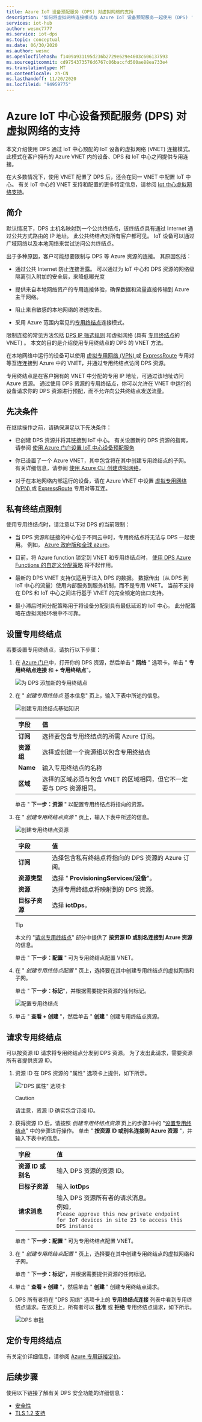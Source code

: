 ```yaml
---
title: Azure IoT 设备预配服务 (DPS) 对虚拟网络的支持
description: '如何将虚拟网络连接模式与 Azure IoT 设备预配服务一起使用 (DPS) '
services: iot-hub
author: wesmc7777
ms.service: iot-dps
ms.topic: conceptual
ms.date: 06/30/2020
ms.author: wesmc
ms.openlocfilehash: f1409a931195d236b2729e629e4603c606137593
ms.sourcegitcommit: cd9754373576d6767c06baccfd500ae88ea733e4
ms.translationtype: MT
ms.contentlocale: zh-CN
ms.lasthandoff: 11/20/2020
ms.locfileid: "94959775"
---
```

# <a name="azure-iot-hub-device-provisioning-service-dps-support-for-virtual-networks"></a>Azure IoT 中心设备预配服务 (DPS) 对虚拟网络的支持

本文介绍使用 DPS 通过 IoT 中心预配的 IoT 设备的虚拟网络 (VNET) 连接模式。 此模式在客户拥有的 Azure VNET 内的设备、DPS 和 IoT 中心之间提供专用连接。 

在大多数情况下，使用 VNET 配置了 DPS 后，还会在同一 VNET 中配置 IoT 中心。 有关 IoT 中心的 VNET 支持和配置的更多特定信息，请参阅 [Iot 中心虚拟网络支持](../iot-hub/virtual-network-support.md)。



## <a name="introduction"></a>简介

默认情况下，DPS 主机名映射到一个公共终结点，该终结点具有通过 Internet 通过公共方式路由的 IP 地址。 此公共终结点对所有客户都可见。 IoT 设备可以通过广域网络以及本地网络来尝试访问公共终结点。

出于多种原因，客户可能想要限制与 DPS 等 Azure 资源的连接。 其原因包括：

* 通过公共 Internet 防止连接泄露。 可以通过为 IoT 中心和 DPS 资源的网络级隔离引入附加的安全层，来降低曝光度

* 提供来自本地网络资产的专用连接体验，确保数据和流量直接传输到 Azure 主干网络。

* 阻止来自敏感的本地网络的渗透攻击。 

* 采用 Azure 范围内常见的[专用终结点](../private-link/private-endpoint-overview.md)连接模式。

限制连接的常见方法包括 [DPS IP 筛选规则](./iot-dps-ip-filtering.md) 和虚拟网络 (具有 [专用终结点](../private-link/private-endpoint-overview.md)的 VNET) 。 本文的目的是介绍使用专用终结点的 DPS 的 VNET 方法。 

在本地网络中运行的设备可以使用 [虚拟专用网络 (VPN) ](../vpn-gateway/vpn-gateway-about-vpngateways.md) 或 [ExpressRoute](https://azure.microsoft.com/services/expressroute/) 专用对等互连连接到 Azure 中的 VNET，并通过专用终结点访问 DPS 资源。 

专用终结点是在客户拥有的 VNET 中分配的专用 IP 地址，可通过该地址访问 Azure 资源。 通过使用 DPS 资源的专用终结点，你可以允许在 VNET 中运行的设备请求你的 DPS 资源进行预配，而不允许向公共终结点发送流量。


## <a name="prerequisites"></a>先决条件

在继续操作之前，请确保满足以下先决条件：

* 已创建 DPS 资源并将其链接到 IoT 中心。 有关设置新的 DPS 资源的指南，请参阅 [使用 Azure 门户设置 IoT 中心设备预配服务](./quick-setup-auto-provision.md)

* 你已设置了一个 Azure VNET，其中包含将在其中创建专用终结点的子网。 有关详细信息，请参阅 [使用 Azure CLI 创建虚拟网络](../virtual-network/quick-create-cli.md)。

* 对于在本地网络内部运行的设备，请在 Azure VNET 中设置 [虚拟专用网络 (VPN) ](../vpn-gateway/vpn-gateway-about-vpngateways.md) 或 [ExpressRoute](https://azure.microsoft.com/services/expressroute/) 专用对等互连。

## <a name="private-endpoint-limitations"></a>私有终结点限制

使用专用终结点时，请注意以下对 DPS 的当前限制：

* 当 DPS 资源和链接的中心位于不同云中时，专用终结点将无法与 DPS 一起使用。 例如， [Azure 政府版和全球 azure](../azure-government/documentation-government-welcome.md)。

* 目前，将 Azure function 锁定到 VNET 和专用终结点时， [使用 DPS Azure Functions 的自定义分配策略](how-to-use-custom-allocation-policies.md) 将不起作用。 

* 最新的 DPS VNET 支持仅适用于进入 DPS 的数据。 数据传出（从 DPS 到 IoT 中心的流量）使用内部服务到服务机制，而不是专用 VNET。 当前不支持在 DPS 和 IoT 中心之间进行基于 VNET 的完全锁定的出口支持。

* 最小滞后时间分配策略用于将设备分配到具有最低延迟的 IoT 中心。 此分配策略在虚拟网络环境中不可靠。 

## <a name="set-up-a-private-endpoint"></a>设置专用终结点

若要设置专用终结点，请执行以下步骤：

1. 在 [Azure 门户](https://portal.azure.com/)中，打开你的 DPS 资源，然后单击 " **网络** " 选项卡。单击 " **专用终结点连接** 和 **+ 专用终结点**"。

    ![为 DPS 添加新的专用终结点](./media/virtual-network-support/networking-tab-add-private-endpoint.png)

2. 在 " _创建专用终结点_ 基本信息" 页上，输入下表中所述的信息。

    ![创建专用终结点基础知识](./media/virtual-network-support/create-private-endpoint-basics.png)

    | 字段 | 值 |
    | :---- | :-----|
    | **订阅** | 选择要包含专用终结点的所需 Azure 订阅。  |
    | **资源组** | 选择或创建一个资源组以包含专用终结点 |
    | **Name**       | 输入专用终结点的名称 |
    | **区域**     | 选择的区域必须与包含 VNET 的区域相同，但它不一定要与 DPS 资源相同。 |

    单击 " **下一步：资源** " 以配置专用终结点将指向的资源。

3. 在 " _创建专用终结点资源_ " 页上，输入下表中所述的信息。

    ![创建专用终结点资源](./media/virtual-network-support/create-private-endpoint-resource.png)

    | 字段 | 值 |
    | :---- | :-----|
    | **订阅**        | 选择包含私有终结点将指向的 DPS 资源的 Azure 订阅。  |
    | **资源类型**       | 选择 " **ProvisioningServices/设备**"。 |
    | **资源**            | 选择专用终结点将映射到的 DPS 资源。 |
    | **目标子资源** | 选择 **iotDps**。 |

    > [!TIP]
    > 本文的 "[请求专用终结点](#request-a-private-endpoint)" 部分中提供了 **按资源 ID 或别名连接到 Azure 资源** 的信息。


    单击 " **下一步：配置** " 可为专用终结点配置 VNET。

4. 在 " _创建专用终结点配置_ " 页上，选择要在其中创建专用终结点的虚拟网络和子网。
 
    单击 " **下一步：标记**"，并根据需要提供资源的任何标记。

    ![配置专用终结点](./media/virtual-network-support/create-private-endpoint-configuration.png)

6. 单击 " **查看 + 创建** "，然后单击 " **创建** " 创建专用终结点资源。


## <a name="request-a-private-endpoint"></a>请求专用终结点

可以按资源 ID 请求将专用终结点分发到 DPS 资源。 为了发出此请求，需要资源所有者提供资源 ID。 

1. 资源 ID 在 DPS 资源的 "属性" 选项卡上提供，如下所示。

    !["DPS 属性" 选项卡](./media/virtual-network-support/dps-properties.png)

    > [!CAUTION]
    > 请注意，资源 ID 确实包含订阅 ID。 

2. 获得资源 ID 后，请按照 _创建专用终结点资源_ 页上的步骤3中的 "[设置专用终结点](#set-up-a-private-endpoint)" 中的步骤进行操作。 单击 " **按资源 ID 或别名连接到 Azure 资源** "，并输入下表中的信息。 

    | 字段 | 值 |
    | :---- | :-----|
    | **资源 ID 或别名** | 输入 DPS 资源的资源 ID。 |
    | **目标子资源** | 输入 **iotDps** |
    | **请求消息** | 输入 DPS 资源所有者的请求消息。<br>例如， <br>`Please approve this new private endpoint`<br>`for IoT devices in site 23 to access this DPS instance`  |

    单击 " **下一步：配置** " 可为专用终结点配置 VNET。

3. 在 " _创建专用终结点配置_ " 页上，选择要在其中创建专用终结点的虚拟网络和子网。
 
    单击 " **下一步：标记**"，并根据需要提供资源的任何标记。

4. 单击 " **查看 + 创建** "，然后单击 " **创建** " 创建专用终结点请求。

5. DPS 所有者将在 "DPS 网络" 选项卡上的 **专用终结点连接** 列表中看到专用终结点请求。在该页上，所有者可以 **批准** 或 **拒绝** 专用终结点请求，如下所示。

    ![DPS 审批](./media/virtual-network-support/approve-dps-private-endpoint.png)


## <a name="pricing-private-endpoints"></a>定价专用终结点

有关定价详细信息，请参阅 [Azure 专用链接定价](https://azure.microsoft.com/pricing/details/private-link)。



## <a name="next-steps"></a>后续步骤

使用以下链接了解有关 DPS 安全功能的详细信息：

* [安全性](./concepts-service.md#attestation-mechanism)
* [TLS 1.2 支持](tls-support.md)